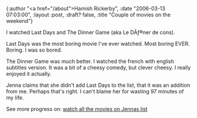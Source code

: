 {:author "<a href=\"/about\">Hamish Rickerby</a>", :date "2006-03-13 07:03:00", :layout :post, :draft? false, :title "Couple of movies on the weekend"}

<div>
<div>

I watched Last Days and The Dinner Game (aka Le DÃƒ®ner de cons).

Last Days was the most boring movie I've ever watched.  Most boring EVER.  Boring.  I was so bored.

The Dinner Game was much better.  I watched the french with english subtitles version.  It was a bit of a cheesy comedy, but clever cheesy.  I really enjoyed it actually.

Jenna claims that she didn't add Last Days to the list, that it was an addition from me.  Perhaps that's right.  I can't blame her for wasting 97 minutes of my life.

</div>
<div>See more progress on: <a href="http://www.43things.com/people/progress/rickerbh?on=1867393">watch all the movies on Jennas list</a></div>
</div>
